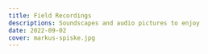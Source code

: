```yaml
---
title: Field Recordings
descriptions: Soundscapes and audio pictures to enjoy
date: 2022-09-02
cover: markus-spiske.jpg
---
```

